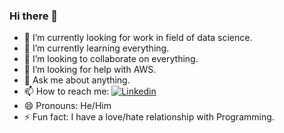 ### Hi there 👋

- 🔭 I’m currently looking for work in field of data science.
- 🌱 I’m currently learning everything.
- 👯 I’m looking to collaborate on everything.
- 🤔 I’m looking for help with AWS.
- 💬 Ask me about anything.
- 📫 How to reach me: [![Linkedin](https://i.stack.imgur.com/gVE0j.png)](https://www.linkedin.com/)
- 😄 Pronouns: He/Him
- ⚡ Fun fact: I have a love/hate relationship with Programming. 

